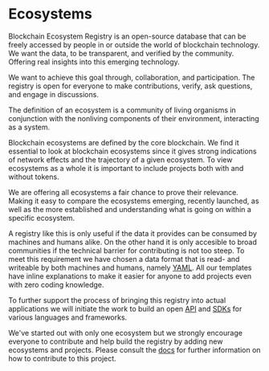 # Ecosystems

Blockchain Ecosystem Registry is an open-source database that can be freely accessed by people in or outside the world of blockchain technology. We want the data, to be transparent, and verified by the community. Offering real insights into this emerging technology. 

We want to achieve this goal through, collaboration, and participation. The registry is open for everyone to make contributions, verify, ask questions, and engage in discussions.

The definition of an ecosystem is a community of living organisms in conjunction with the nonliving components of their environment, interacting as a system. 

Blockchain ecosystems are defined by the core blockchain. We find it essential to look at blockchain ecosystems since it gives strong indications of network effects and the trajectory of a given ecosystem. To view ecosystems as a whole it is important to include projects both with and without tokens.

We are offering all ecosystems a fair chance to prove their relevance. Making it easy to compare the ecosystems emerging, recently launched, as well as the more established and understanding what is going on within a specific ecosystem.

A registry like this is only useful if the data it provides can be consumed by machines and humans alike. On the other hand it is only accesible to broad communities if the technical barrier for contributing is not too steep. To meet this requirement we have chosen a data format that is read- and writeable by both machines and humans, namely [YAML](https://en.wikipedia.org/wiki/YAML). All our templates have inline explanations to make it easier for anyone to add projects even with zero coding knowledge.

To further support the process of bringing this registry into actual applications we will initiate the work to build an open [API](https://en.wikipedia.org/wiki/Application_programming_interface) and [SDKs](https://en.wikipedia.org/wiki/Software_development_kit) for various languages and frameworks.

We've started out with only one ecosystem but we strongly encourage everyone to contribute and help build the registry by adding new ecosystems and projects. Please consult the [docs](/CONTRIBUTE.md) for further information on how to contribute to this project.